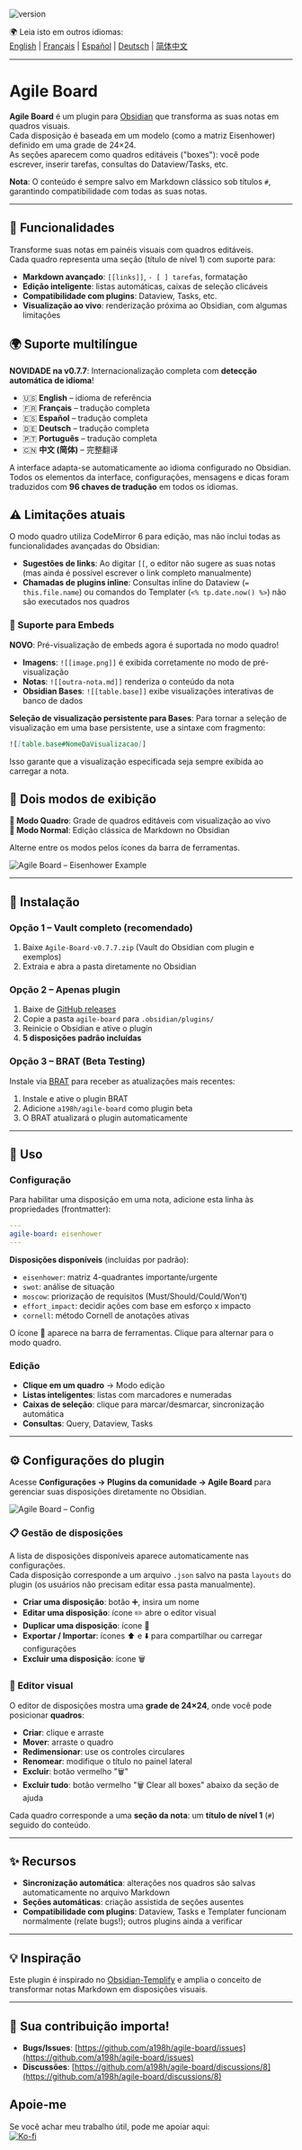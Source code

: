 ![version](https://img.shields.io/badge/version-0.7.8-blue)

🌍 Leia isto em outros idiomas:  
[English](README.md) | [Français](README.fr.md) | [Español](README.es.md) | [Deutsch](README.de.md) | [简体中文](README.zh-CN.md)

---

# Agile Board

**Agile Board** é um plugin para [Obsidian](https://obsidian.md) que transforma as suas notas em quadros visuais.  
Cada disposição é baseada em um modelo (como a matriz Eisenhower) definido em uma grade de 24×24.  
As seções aparecem como quadros editáveis ("boxes"): você pode escrever, inserir tarefas, consultas do Dataview/Tasks, etc.

**Nota**: O conteúdo é sempre salvo em Markdown clássico sob títulos `#`, garantindo compatibilidade com todas as suas notas.

---

## 🎯 Funcionalidades

Transforme suas notas em painéis visuais com quadros editáveis.  
Cada quadro representa uma seção (título de nível 1) com suporte para:

- **Markdown avançado**: `[[links]]`, `- [ ] tarefas`, formatação  
- **Edição inteligente**: listas automáticas, caixas de seleção clicáveis  
- **Compatibilidade com plugins**: Dataview, Tasks, etc.  
- **Visualização ao vivo**: renderização próxima ao Obsidian, com algumas limitações  

## 🌍 Suporte multilíngue

**NOVIDADE na v0.7.7**: Internacionalização completa com **detecção automática de idioma**!

- 🇺🇸 **English** – idioma de referência  
- 🇫🇷 **Français** – tradução completa  
- 🇪🇸 **Español** – tradução completa  
- 🇩🇪 **Deutsch** – tradução completa  
- 🇵🇹 **Português** – tradução completa  
- 🇨🇳 **中文 (简体)** – 完整翻译  

A interface adapta-se automaticamente ao idioma configurado no Obsidian.  
Todos os elementos da interface, configurações, mensagens e dicas foram traduzidos com **96 chaves de tradução** em todos os idiomas.

## ⚠️ Limitações atuais

O modo quadro utiliza CodeMirror 6 para edição, mas não inclui todas as funcionalidades avançadas do Obsidian:

- **Sugestões de links**: Ao digitar `[[`, o editor não sugere as suas notas (mas ainda é possível escrever o link completo manualmente)
- **Chamadas de plugins inline**: Consultas inline do Dataview (`= this.file.name`) ou comandos do Templater (`<% tp.date.now() %>`) não são executados nos quadros

### 📎 Suporte para Embeds

**NOVO**: Pré-visualização de embeds agora é suportada no modo quadro!

- **Imagens**: `![[image.png]]` é exibida corretamente no modo de pré-visualização
- **Notas**: `![[outra-nota.md]]` renderiza o conteúdo da nota
- **Obsidian Bases**: `![[table.base]]` exibe visualizações interativas de banco de dados

**Seleção de visualização persistente para Bases**: Para tornar a seleção de visualização em uma base persistente, use a sintaxe com fragmento:
```markdown
![[table.base#NomeDaVisualizacao]]
```
Isso garante que a visualização especificada seja sempre exibida ao carregar a nota.

## 🔄 Dois modos de exibição

**🏢 Modo Quadro**: Grade de quadros editáveis com visualização ao vivo  
**📄 Modo Normal**: Edição clássica de Markdown no Obsidian  

Alterne entre os modos pelos ícones da barra de ferramentas.

![Agile Board – Eisenhower Example](./agile-board-eisenhower.gif)

---

## 🚀 Instalação

### Opção 1 – Vault completo (recomendado)

1. Baixe `Agile-Board-v0.7.7.zip` (Vault do Obsidian com plugin e exemplos)  
2. Extraia e abra a pasta diretamente no Obsidian  

### Opção 2 – Apenas plugin

1. Baixe de [GitHub releases](https://github.com/a198h/agile-board/releases)  
2. Copie a pasta `agile-board` para `.obsidian/plugins/`  
3. Reinicie o Obsidian e ative o plugin  
4. **5 disposições padrão incluídas**  

### Opção 3 – BRAT (Beta Testing)

Instale via [BRAT](https://github.com/TfTHacker/obsidian42-brat) para receber as atualizações mais recentes:

1. Instale e ative o plugin BRAT  
2. Adicione `a198h/agile-board` como plugin beta  
3. O BRAT atualizará o plugin automaticamente  

---

## 📝 Uso

### Configuração

Para habilitar uma disposição em uma nota, adicione esta linha às propriedades (frontmatter):

```yaml
---
agile-board: eisenhower
---
```

**Disposições disponíveis** (incluídas por padrão):

- `eisenhower`: matriz 4-quadrantes importante/urgente  
- `swot`: análise de situação  
- `moscow`: priorização de requisitos (Must/Should/Could/Won’t)  
- `effort_impact`: decidir ações com base em esforço x impacto  
- `cornell`: método Cornell de anotações ativas  

O ícone 🏢 aparece na barra de ferramentas. Clique para alternar para o modo quadro.

### Edição

- **Clique em um quadro** → Modo edição  
- **Listas inteligentes**: listas com marcadores e numeradas  
- **Caixas de seleção**: clique para marcar/desmarcar, sincronização automática  
- **Consultas**: Query, Dataview, Tasks  

---

## ⚙️ Configurações do plugin

Acesse **Configurações → Plugins da comunidade → Agile Board** para gerenciar suas disposições diretamente no Obsidian.

![Agile Board – Config](./agile-board-customize-board.png)

### 📋 Gestão de disposições

A lista de disposições disponíveis aparece automaticamente nas configurações.  
Cada disposição corresponde a um arquivo `.json` salvo na pasta `layouts` do plugin (os usuários não precisam editar essa pasta manualmente).

- **Criar uma disposição**: botão ➕, insira um nome  
- **Editar uma disposição**: ícone ✏️ abre o editor visual  
- **Duplicar uma disposição**: ícone 📑  
- **Exportar / Importar**: ícones ⬆️ e ⬇️ para compartilhar ou carregar configurações  
- **Excluir uma disposição**: ícone 🗑️  

### 🎨 Editor visual

O editor de disposições mostra uma **grade de 24×24**, onde você pode posicionar **quadros**:

- **Criar**: clique e arraste  
- **Mover**: arraste o quadro  
- **Redimensionar**: use os controles circulares  
- **Renomear**: modifique o título no painel lateral  
- **Excluir**: botão vermelho "🗑️"  
- **Excluir tudo**: botão vermelho "🗑️ Clear all boxes" abaixo da seção de ajuda  

Cada quadro corresponde a uma **seção da nota**: um **título de nível 1** (`#`) seguido do conteúdo.

---

## ✨ Recursos

- **Sincronização automática**: alterações nos quadros são salvas automaticamente no arquivo Markdown  
- **Seções automáticas**: criação assistida de seções ausentes  
- **Compatibilidade com plugins**: Dataview, Tasks e Templater funcionam normalmente (relate bugs!); outros plugins ainda a verificar  

---

## 💡 Inspiração

Este plugin é inspirado no [Obsidian-Templify](https://github.com/Quorafind/Obsidian-Templify) e amplia o conceito de transformar notas Markdown em disposições visuais.

---

## 📂 Sua contribuição importa!

- **Bugs/Issues**: [https://github.com/a198h/agile-board/issues](https://github.com/a198h/agile-board/issues)  
- **Discussões**: [https://github.com/a198h/agile-board/discussions/8](https://github.com/a198h/agile-board/discussions/8)  

## Apoie-me
Se você achar meu trabalho útil, pode me apoiar aqui:  
[![Ko-fi](https://ko-fi.com/img/githubbutton_sm.svg)](https://ko-fi.com/a198h)
